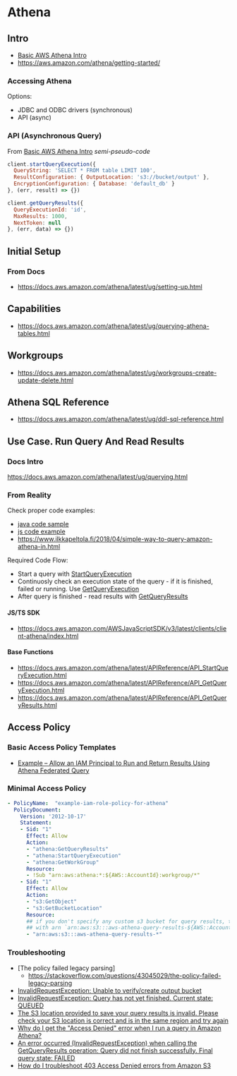 # Athena

## Intro
- [Basic AWS Athena Intro](https://www.youtube.com/watch?v=JIviltfpul0)
- https://aws.amazon.com/athena/getting-started/

### Accessing Athena
Options:
- JDBC and ODBC drivers (synchronous)
- API (async)

### API (Asynchronous Query)
From [Basic AWS Athena Intro](https://www.youtube.com/watch?v=JIviltfpul0)
_semi-pseudo-code_
```js
client.startQueryExecution({
  QueryString: 'SELECT * FROM table LIMIT 100',
  ResultConfiguration: { OutputLocation: 's3://bucket/output' },
  EncryptionConfiguration: { Database: 'default_db' }
}, (err, result) => {})

client.getQueryResults({
  QueryExecutionId: 'id',
  MaxResults: 1000,
  NextToken: null
}, (err, data) => {})
```

## Initial Setup
### From Docs
- https://docs.aws.amazon.com/athena/latest/ug/setting-up.html

## Capabilities
- https://docs.aws.amazon.com/athena/latest/ug/querying-athena-tables.html

## Workgroups
- https://docs.aws.amazon.com/athena/latest/ug/workgroups-create-update-delete.html

## Athena SQL Reference
- https://docs.aws.amazon.com/athena/latest/ug/ddl-sql-reference.html

## Use Case. Run Query And Read Results

### Docs Intro
https://docs.aws.amazon.com/athena/latest/ug/querying.html

### From Reality
Check proper code examples:
- [java code sample](https://docs.aws.amazon.com/athena/latest/ug/code-samples.html#start-query-execution)
- [js code example](https://docs.aws.amazon.com/code-samples/latest/catalog/javascript-athena-index.js.html)
- https://www.ilkkapeltola.fi/2018/04/simple-way-to-query-amazon-athena-in.html 

Required Code Flow:
- Start a query with [StartQueryExecution](https://docs.aws.amazon.com/athena/latest/APIReference/API_StartQueryExecution.html)
- Continuosly check an execution state of the query - if it is finished, failed or running. Use [GetQueryExecution](https://docs.aws.amazon.com/athena/latest/APIReference/API_GetQueryExecution.html)
- After query is finished - read results with [GetQueryResults
](https://docs.aws.amazon.com/athena/latest/APIReference/API_GetQueryResults.html)

#### JS/TS SDK
- https://docs.aws.amazon.com/AWSJavaScriptSDK/v3/latest/clients/client-athena/index.html

#### Base Functions
- https://docs.aws.amazon.com/athena/latest/APIReference/API_StartQueryExecution.html
- https://docs.aws.amazon.com/athena/latest/APIReference/API_GetQueryExecution.html
- https://docs.aws.amazon.com/athena/latest/APIReference/API_GetQueryResults.html


## Access Policy
### Basic Access Policy Templates
- [Example – Allow an IAM Principal to Run and Return Results Using Athena Federated Query](https://docs.aws.amazon.com/athena/latest/ug/federated-query-iam-access.html#fed-using-iam)

### Minimal Access Policy
```yaml
- PolicyName:  "example-iam-role-policy-for-athena"
  PolicyDocument:
    Version: '2012-10-17'
    Statement:
    - Sid: "1"
      Effect: Allow
      Action:
      - "athena:GetQueryResults"
      - "athena:StartQueryExecution"
      - "athena:GetWorkGroup"
      Resource:
      - !Sub "arn:aws:athena:*:${AWS::AccountId}:workgroup/*"
    - Sid: "1"
      Effect: Allow
      Action:
      - "s3:GetObject"
      - "s3:GetBucketLocation"
      Resource:
      ## if you don't specify any custom s3 bucket for query results, then default bucket is created 
      ## with arn `arn:aws:s3:::aws-athena-query-results-${AWS::Account}-${AWS::Region}`
      - "arn:aws:s3:::aws-athena-query-results-*"
```

### Troubleshooting
- [The policy failed legacy parsing]
  - https://stackoverflow.com/questions/43045029/the-policy-failed-legacy-parsing 
- [InvalidRequestException: Unable to verify/create output bucket](https://aws.amazon.com/premiumsupport/knowledge-center/athena-output-bucket-error/)
- [InvalidRequestException: Query has not yet finished. Current state: QUEUED](https://stackoverflow.com/questions/62767533/invalidrequestexception-when-calling-the-getqueryresults-querying-athena)
- [The S3 location provided to save your query results is invalid. Please check your S3 location is correct and is in the same region and try again](https://aws.amazon.com/premiumsupport/knowledge-center/athena-invalid-s3-location-error/)
- [Why do I get the "Access Denied" error when I run a query in Amazon Athena?](https://aws.amazon.com/premiumsupport/knowledge-center/access-denied-athena/)
- [An error occurred (InvalidRequestException) when calling the GetQueryResults operation: Query did not finish successfully. Final query state: FAILED](https://stackoverflow.com/questions/62767533/invalidrequestexception-when-calling-the-getqueryresults-querying-athena)
- [How do I troubleshoot 403 Access Denied errors from Amazon S3](https://aws.amazon.com/premiumsupport/knowledge-center/s3-troubleshoot-403/)
